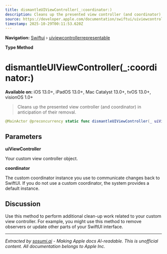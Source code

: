 ```yaml
---
title: dismantleUIViewController(_:coordinator:)
description: Cleans up the presented view controller (and coordinator) in anticipation of their removal.
source: https://developer.apple.com/documentation/swiftui/uiviewcontrollerrepresentable/dismantleuiviewcontroller(_:coordinator:)
timestamp: 2025-10-29T00:11:53.620Z
---
```


**Navigation:** [Swiftui](/documentation/swiftui) › [uiviewcontrollerrepresentable](/documentation/swiftui/uiviewcontrollerrepresentable)

**Type Method**

# dismantleUIViewController(_:coordinator:)

**Available on:** iOS 13.0+, iPadOS 13.0+, Mac Catalyst 13.0+, tvOS 13.0+, visionOS 1.0+

> Cleans up the presented view controller (and coordinator) in anticipation of their removal.

```swift
@MainActor @preconcurrency static func dismantleUIViewController(_ uiViewController: Self.UIViewControllerType, coordinator: Self.Coordinator)
```

## Parameters

**uiViewController**

Your custom view controller object.



**coordinator**

The custom coordinator instance you use to communicate changes back to SwiftUI. If you do not use a custom coordinator, the system provides a default instance.



## Discussion

Use this method to perform additional clean-up work related to your custom view controller. For example, you might use this method to remove observers or update other parts of your SwiftUI interface.

---

*Extracted by [sosumi.ai](https://sosumi.ai) - Making Apple docs AI-readable.*
*This is unofficial content. All documentation belongs to Apple Inc.*
